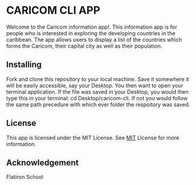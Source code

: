  # CARICOM CLI APP

Welcome to the Caricom information app!. This information app is for people who is interested in exploring the developing countries in the caribbean. The app allows users to display a list of the countries which forms the Caricom, their capital city as well as their population. 

 ## Installing

Fork and clone this repository to your local machine. Save it somewhere it will be easily accessible, say your Desktop. You then want to open your terminal application. If the file was saved in your Desktop, you would then type this in your terminal:
             cd Desktop/caricom-cli. If not you would follow the same path precedure with which ever folder the respoitory was saved.

## License

This app is licensed under the MIT License. See [MIT](https://choosealicense.com/license/mit) LIcense for more information. 

## Acknowledgement

Flatiron School
